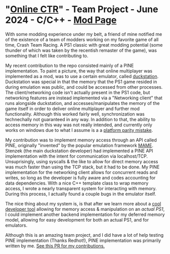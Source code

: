 # "[Online CTR](https://github.com/CTR-tools/CTR-ModSDK)" - Team Project - June 2024 - C/C++ - [Mod Page](https://www.online-ctr.com/)

With some modding experience under my belt, a friend of mine notified me of the existence of a team of modders working on my favorite game of all time, Crash Team Racing.
A PS1 classic with great modding potential (some thunder of which was taken by the recentish remaster of the game), was something that I felt like contributing to.

My recent contribution to the repo consisted mainly of a PINE implementation. To paint a picture, the way that online multiplayer was implemented as a mod, was to use a certain
emulator, called [duckstation](https://github.com/TheUbMunster/duckstation). Duckstation was special in that the memory that the PS1 game resided in during emulation was public,
and could be accessed from other processes. The client/networking code isn't actually present in the PS1 code, but networking features are instead implemented via a "Networking client"
that runs alongside duckstation, and accesses/manipulates the memory of the game itself in order to deliver online multiplayer and further mod functionality. Although this
worked fairly well, synchronization was technechally not guaranteed in any way. In addition to that, the ability to access memory in this way was not really intended, and currently
only works on windows due to what I assume is a a [platform parity mistake](https://github.com/stenzek/duckstation/pull/3219).

My contribution was to implement memory access through an API called PINE, originally "invented" by the popular emulation framework [MAME](https://www.mamedev.org/). Stenzek (the main duckstation
developer) had implemented a PINE API implementation with the intent for communication via localhost/TCP. Unsuprisingly, using syscalls & the like to allow for direct memory access
was much faster than using the TCP stack, but it had to be done. My PINE implementation for the networking client allows for concurrent reads and writes, so long as the developer
is fully aware and codes accounting for data dependencies. With a nice C++ template class to wrap memory access, I wrote a nearly transparent system for interacting with memory.
During this process, I actually found a couple bugs in the emulator itself.

The nice thing about my system is, is that after we learn more about a [cool developer tool](https://www.orionsoft.games/retroshop/ps1usb.htm) allowing for memory access & manipulation
on an *actual PS1*, I could implement another backend implementation for my deferred memory model, allowing for easy development for both an actual PS1, and for emulators.

Although this is an amazing team project, and I did have a lot of help testing PINE implementation (Thanks Redhot!), PINE implementation was primarily written by me. 
[See this PR for my contributions.](https://github.com/CTR-tools/CTR-ModSDK/pull/152)